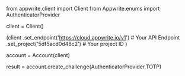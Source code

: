 from appwrite.client import Client
from Appwrite.enums import AuthenticatorProvider

client = Client()

(client
  .set_endpoint('https://cloud.appwrite.io/v1') # Your API Endpoint
  .set_project('5df5acd0d48c2') # Your project ID
)

account = Account(client)

result = account.create_challenge(AuthenticatorProvider.TOTP)
